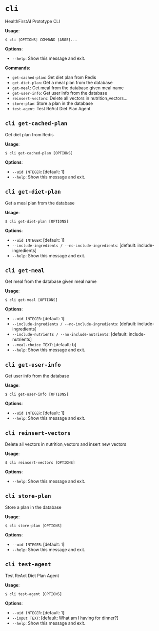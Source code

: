 # `cli`

HealthFirstAI Prototype CLI

**Usage**:

```console
$ cli [OPTIONS] COMMAND [ARGS]...
```

**Options**:

* `--help`: Show this message and exit.

**Commands**:

* `get-cached-plan`: Get diet plan from Redis
* `get-diet-plan`: Get a meal plan from the database
* `get-meal`: Get meal from the database given meal name
* `get-user-info`: Get user info from the database
* `reinsert-vectors`: Delete all vectors in nutrition_vectors...
* `store-plan`: Store a plan in the database
* `test-agent`: Test ReAct Diet Plan Agent

## `cli get-cached-plan`

Get diet plan from Redis

**Usage**:

```console
$ cli get-cached-plan [OPTIONS]
```

**Options**:

* `--uid INTEGER`: [default: 1]
* `--help`: Show this message and exit.

## `cli get-diet-plan`

Get a meal plan from the database

**Usage**:

```console
$ cli get-diet-plan [OPTIONS]
```

**Options**:

* `--uid INTEGER`: [default: 1]
* `--include-ingredients / --no-include-ingredients`: [default: include-ingredients]
* `--help`: Show this message and exit.

## `cli get-meal`

Get meal from the database given meal name

**Usage**:

```console
$ cli get-meal [OPTIONS]
```

**Options**:

* `--uid INTEGER`: [default: 1]
* `--include-ingredients / --no-include-ingredients`: [default: include-ingredients]
* `--include-nutrients / --no-include-nutrients`: [default: include-nutrients]
* `--meal-choice TEXT`: [default: b]
* `--help`: Show this message and exit.

## `cli get-user-info`

Get user info from the database

**Usage**:

```console
$ cli get-user-info [OPTIONS]
```

**Options**:

* `--uid INTEGER`: [default: 1]
* `--help`: Show this message and exit.

## `cli reinsert-vectors`

Delete all vectors in nutrition_vectors and insert new vectors

**Usage**:

```console
$ cli reinsert-vectors [OPTIONS]
```

**Options**:

* `--help`: Show this message and exit.

## `cli store-plan`

Store a plan in the database

**Usage**:

```console
$ cli store-plan [OPTIONS]
```

**Options**:

* `--uid INTEGER`: [default: 1]
* `--help`: Show this message and exit.

## `cli test-agent`

Test ReAct Diet Plan Agent

**Usage**:

```console
$ cli test-agent [OPTIONS]
```

**Options**:

* `--uid INTEGER`: [default: 1]
* `--input TEXT`: [default: What am I having for dinner?]
* `--help`: Show this message and exit.
